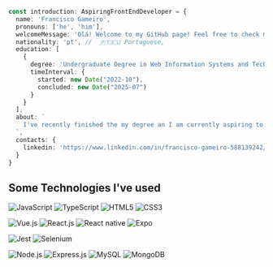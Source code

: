 ```ts
const introduction: AspiringFrontEndDeveloper = {
  name: 'Francisco Gameiro',
  pronouns: ['he', 'him'],
  welcomeMessage: 'Olá! Welcome to my GitHub page! Feel free to check my projects and contributions!',
  nationality: 'pt', //  🇵🇹🇪🇺 Portuguese,
  education: [
    {
      degree: 'Undergraduate Degree in Web Information Systems and Technologies'
      timeInterval: {
        started: new Date("2022-10"),
        concluded: new Date("2025-07")
      }
    }
  ],
  about: `
    I've recently finished the my degree an I am currently aspiring to start a career as a Front-end Developer.
  `,
  contacts: {
    linkedin: 'https://www.linkedin.com/in/francisco-gameiro-588139242/'
  }
}
```

## Some Technologies I've used
![JavaScript](https://img.shields.io/badge/JavaScript-323330?style=for-the-badge&logo=javascript&logoColor=F7DF1E) ![TypeScript](https://img.shields.io/badge/TypeScript-007ACC?style=for-the-badge&logo=typescript&logoColor=white) ![HTML5](https://img.shields.io/badge/HTML5-E34F26?style=for-the-badge&logo=html5&logoColor=white) ![CSS3](https://img.shields.io/badge/CSS3-1572B6?style=for-the-badge&logo=css3&logoColor=white)

![Vue.js](https://img.shields.io/badge/Vue%20js-35495E?style=for-the-badge&logo=vuedotjs&logoColor=4FC08D) ![React.js](https://img.shields.io/badge/React-20232A?style=for-the-badge&logo=react&logoColor=61DAFB) ![React native](https://img.shields.io/badge/React_Native-20232A?style=for-the-badge&logo=react&logoColor=61DAFB) ![Expo](https://img.shields.io/badge/Expo-1B1F23?style=for-the-badge&logo=expo&logoColor=white)

![Jest](https://img.shields.io/badge/Jest-C21325?style=for-the-badge&logo=jest&logoColor=white) ![Selenium](https://img.shields.io/badge/Selenium-43B02A?style=for-the-badge&logo=Selenium&logoColor=white)

![Node.js](https://img.shields.io/badge/Node%20js-339933?style=for-the-badge&logo=nodedotjs&logoColor=white) ![Express.js](https://img.shields.io/badge/Express%20js-000000?style=for-the-badge&logo=express&logoColor=white) ![MySQL](https://img.shields.io/badge/MySQL-005C84?style=for-the-badge&logo=mysql&logoColor=white) ![MongoDB](https://img.shields.io/badge/MongoDB-4EA94B?style=for-the-badge&logo=mongodb&logoColor=white)
